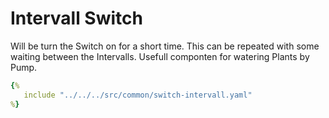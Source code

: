 # Intervall Switch

Will be turn the Switch on for a short time. This can be repeated with some waiting between the Intervalls. Usefull componten for watering Plants by Pump.

```yaml
{%
   include "../../../src/common/switch-intervall.yaml"
%}
```